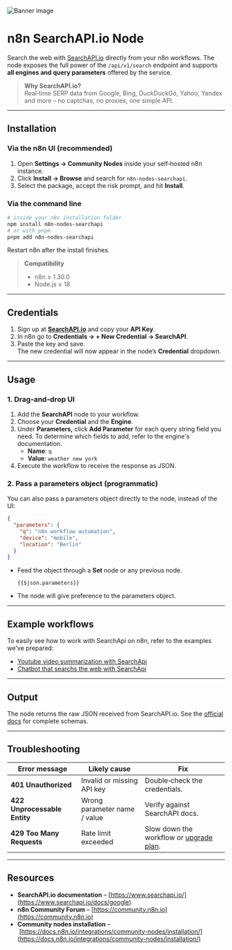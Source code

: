 ![Banner image](https://user-images.githubusercontent.com/10284570/173569848-c624317f-42b1-45a6-ab09-f0ea3c247648.png)

# n8n SearchAPI.io Node

Search the web with [SearchAPI.io](https://www.searchapi.io/) directly from your n8n workflows. The node exposes the full power of the `/api/v1/search` endpoint and supports **all engines and query parameters** offered by the service.

> **Why SearchAPI.io?**\
> Real‑time SERP data from Google, Bing, DuckDuckGo, Yahoo, Yandex and more – no captchas, no proxies, one simple API.

---

## Installation

### Via the n8n UI (recommended)

1. Open **Settings → Community Nodes** inside your self‑hosted n8n instance.
2. Click **Install → Browse** and search for `n8n-nodes-searchapi`.
3. Select the package, accept the risk prompt, and hit **Install**.

### Via the command line

```bash
# inside your n8n installation folder
npm install n8n-nodes-searchapi
# or with pnpm
pnpm add n8n-nodes-searchapi
```

Restart n8n after the install finishes.

> **Compatibility**
>
> - n8n ≥ 1.30.0
> - Node.js ≥ 18

---

## Credentials

1. Sign up at **[SearchAPI.io](https://www.searchapi.io/)** and copy your **API Key**.
2. In n8n go to **Credentials → + New Credential → SearchAPI**.
3. Paste the key and save.\
   The new credential will now appear in the node’s **Credential** dropdown.

---

## Usage

### 1. Drag‑and‑drop UI

1. Add the **SearchAPI** node to your workflow.
2. Choose your **Credential** and the **Engine**.
3. Under **Parameters,** click **Add Parameter** for each query string field you need. To determine which fields to add, refer to the engine's documentation.
   - **Name**: `q`
   - **Value**: `weather new york`
4. Execute the workflow to receive the response as JSON.

### 2. Pass a parameters object (programmatic)

You can also pass a parameters object directly to the node, instead of the UI:

```json
{
  "parameters": {
    "q": "n8n workflow automation",
    "device": "mobile",
    "location": "Berlin"
  }
}
```

- Feed the object through a **Set** node or any previous node.
  ```
  {{$json.parameters}}
  ```
- The node will give preference to the parameters object.

---

## Example workflows

To easily see how to work with SearchApi on n8n, refer to the examples we've prepared:

- [Youtube video summarization with SearchApi](/examples/searchapi_youtube_transcripts/)
- [Chatbot that searchs the web with SearchApi](/examples/searchapi_chatbot/)

---

## Output

The node returns the raw JSON received from SearchAPI.io. See the [official docs](https://www.searchapi.io/docs/google) for complete schemas.

---

## Troubleshooting

| Error message                | Likely cause                 | Fix                                                                         |
| ---------------------------- | ---------------------------- | --------------------------------------------------------------------------- |
| **401 Unauthorized**         | Invalid or missing API key   | Double‑check the credentials.                                               |
| **422 Unprocessable Entity** | Wrong parameter name / value | Verify against SearchAPI docs.                                              |
| **429 Too Many Requests**    | Rate limit exceeded          | Slow down the workflow or [upgrade plan](https://www.searchapi.io/pricing). |

---

## Resources

- **SearchAPI.io documentation** – [https://www.searchapi.io/](https://www.searchapi.io/docs/google)
- **n8n Community Forum** – [https://community.n8n.io](https://community.n8n.io)
- **Community nodes installation** – [https://docs.n8n.io/integrations/community-nodes/installation/](https://docs.n8n.io/integrations/community-nodes/installation/)

